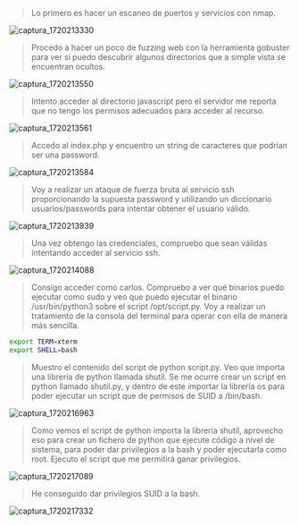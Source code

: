 >Lo primero es hacer un escaneo de puertos y servicios con nmap.

![captura_1720213330](https://github.com/user-attachments/assets/cd6796ee-236d-4994-92b6-440411378bba)
>Procedo a hacer un poco de fuzzing web con la herramienta gobuster para ver si puedo descubrir algunos directorios que a simple vista se encuentran ocultos.

![captura_1720213550](https://github.com/user-attachments/assets/c7ee8ad2-7988-48c8-abfb-ab65d513f855)
>Intento acceder al directorio javascript pero el servidor me reporta que no tengo los permisos adecuados para acceder al recurso.

![captura_1720213561](https://github.com/user-attachments/assets/4a855222-260b-4e92-98de-79d2f30a916e)
>Accedo al index.php y encuentro un string de caracteres que podrían ser una password.

![captura_1720213584](https://github.com/user-attachments/assets/f9f27bb6-8477-4799-8cb9-34733ee5fb27)
>Voy a realizar un ataque de fuerza bruta al servicio ssh proporcionando la supuesta password y utilizando un diccionario usuarios/passwords para intentar obtener el usuario válido.

![captura_1720213939](https://github.com/user-attachments/assets/17e971b7-4748-4414-a479-8c746540e570)
>Una vez obtengo las credenciales, compruebo que sean válidas intentando acceder al servicio ssh.

![captura_1720214088](https://github.com/user-attachments/assets/fe29a005-d43a-49f6-bd1f-2ccf55c6b36a)
>Consigo acceder como carlos.
>Compruebo a ver qué binarios puedo ejecutar como sudo y veo que puedo ejecutar el binario /usr/bin/python3 sobre el script /opt/script.py.
>Voy a realizar un tratamiento de la consola del terminal para operar con ella de manera más sencilla.
```bash
export TERM=xterm
export SHELL=bash
```
>Muestro el contenido del script de python script.py.
>Veo que importa una librería de python llamada shutil.
>Se me ocurre crear un script en python llamado shutil.py, y dentro de este importar la librería os para poder ejecutar un script que de permisos de SUID a /bin/bash.

![captura_1720216963](https://github.com/user-attachments/assets/ef498fae-4ab3-4702-a2c8-d8f73c508281)
>Como vemos el script de python importa la librería shutil, aprovecho eso para crear un fichero de python que ejecute código a nivel de sistema, para poder dar privilegios a la bash y poder ejecutarla como root.
>Ejecuto el script que me permitirá ganar privilegios.

![captura_1720217089](https://github.com/user-attachments/assets/74c16134-3ec8-47e5-a34a-8c0777322c7d)
>He conseguido dar privilegios SUID a la bash.

![captura_1720217332](https://github.com/user-attachments/assets/c94a9b26-a5cb-4a7c-af29-c1605d14c163)
